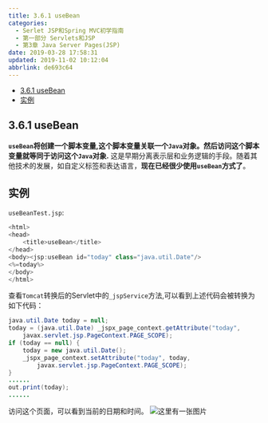 ```yaml
---
title: 3.6.1 useBean
categories: 
  - Serlet JSP和Spring MVC初学指南
  - 第一部分 Servlets和JSP
  - 第3章 Java Server Pages(JSP)
date: 2019-03-28 17:58:31
updated: 2019-11-02 10:12:04
abbrlink: de693c64
---
```

<div id='my_toc'>

- [3.6.1 useBean](/JavaReadingNotes/de693c64/#3-6-1-useBean)
- [实例](/JavaReadingNotes/de693c64/#实例)

</div>
<!--more-->
<script>if (navigator.platform.toLowerCase() == 'win32'){document.getElementById('my_toc').style.display = 'none';}</script>

<!--end-->
## 3.6.1 useBean ##
**`useBean`将创建一个脚本变量,这个脚本变量关联一个`Java`对象。然后访问这个脚本变量就等同于访问这个`Java`对象.**
这是早期分离表示层和业务逻辑的手段。随着其他技术的发展，如自定义标签和表达语言，**现在已经很少使用`useBean`方式了**。
## 实例 ##
`useBeanTest.jsp`:
```java
<html>
<head>
    <title>useBean</title>
</head>
<body><jsp:useBean id="today" class="java.util.Date"/>
<%=today%>
</body>
</html>
```
查看`Tomcat`转换后的Servlet中的`_jspService`方法,可以看到上述代码会被转换为如下代码：
```java
java.util.Date today = null;
today = (java.util.Date) _jspx_page_context.getAttribute("today",
	javax.servlet.jsp.PageContext.PAGE_SCOPE);
if (today == null) {
	today = new java.util.Date();
	_jspx_page_context.setAttribute("today", today,
		javax.servlet.jsp.PageContext.PAGE_SCOPE);
}
......
out.print(today);
......
```
访问这个页面，可以看到当前的日期和时间。
![这里有一张图片](https://image-1257720033.cos.ap-shanghai.myqcloud.com/blog/readbooknote/ServlerJSPAndSpring%20MVCChuXueZhiNan/Chapter3/5.png)

